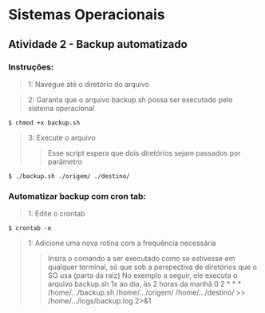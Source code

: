 # Sistemas Operacionais
## Atividade 2 - Backup automatizado

### Instruções:

> 1: Navegue até o diretório do arquivo

> 2: Garanta que o arquivo backup.sh possa ser executado pelo sistema operacional
```console
$ chmod +x backup.sh
```

> 3: Execute o arquivo
>> Esse script espera que dois diretórios sejam passados por parâmetro
```console
$ ./backup.sh ./origem/ ./destino/
```

### Automatizar backup com cron tab:
> 1: Edite o crontab
```console
$ crontab -e
```

> 1: Adicione uma nova rotina com a frequência necessária
>> Insira o comando a ser executado como se estivesse em qualquer terminal, só que sob a perspectiva de diretórios que o SO usa (parta da raiz)
>> No exemplo a seguir, ele executa o arquivo backup.sh 1x ao dia, às 2 horas da manhã
0 2 * * * /home/.../backup.sh /home/.../origem/ /home/.../destino/ >> /home/.../logs/backup.log 2>&1
